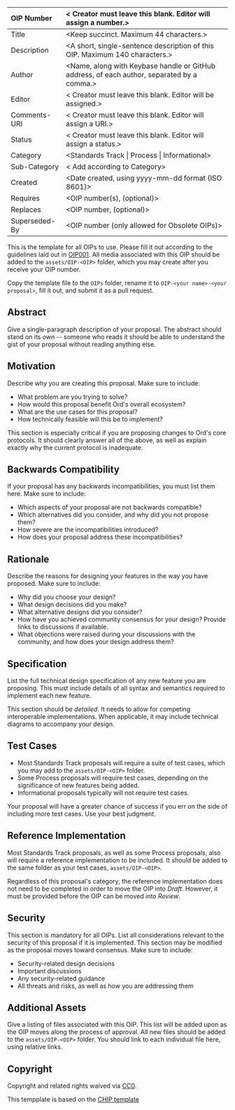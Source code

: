OIP Number   | < Creator must leave this blank. Editor will assign a number.>
:-------------|:----
Title         | <Keep succinct. Maximum 44 characters.>
Description   | <A short, single-sentence description of this OIP. Maximum 140 characters.>
Author        | <Name, along with Keybase handle or GitHub address, of each author, separated by a comma.>
Editor        | < Creator must leave this blank. Editor will be assigned.>
Comments-URI  | < Creator must leave this blank. Editor will assign a URI.>
Status        | < Creator must leave this blank. Editor will assign a status.>
Category      | <Standards Track \| Process \| Informational>
Sub-Category  | < Add according to Category>
Created       | <Date created, using yyyy-mm-dd format (ISO 8601)>
Requires      | <OIP number(s), (optional)>
Replaces      | <OIP number, (optional)>
Superseded-By | <OIP number (only allowed for Obsolete OIPs)>

This is the template for all OIPs to use. Please fill it out according to the guidelines laid out in [OIP001](/OIPs/OIP-0001.md). All media associated with this OIP should be added to the `assets/OIP-<OIP>` folder, which you may create after you receive your OIP number.

Copy the template file to the `OIPs` folder, rename it to `OIP-<your name>-<your proposal>`, fill it out, and submit it as a pull request.

## Abstract
Give a single-paragraph description of your proposal. The abstract should stand on its own -- someone who reads it should be able to understand the gist of your proposal without reading anything else.

## Motivation
Describe why you are creating this proposal. Make sure to include:
  * What problem are you trying to solve?
  * How would this proposal benefit Ord's overall ecosystem?
  * What are the use cases for this proposal?
  * How technically feasible will this be to implement?

This section is especially critical if you are proposing changes to Ord's core protocols. It should clearly answer all of the above, as well as explain exactly why the current protocol is inadequate.

## Backwards Compatibility
If your proposal has any backwards incompatibilities, you must list them here. Make sure to include:
  * Which aspects of your proposal are not backwards compatible?
  * Which alternatives did you consider, and why did you not propose them?
  * How severe are the incompatibilities introduced?
  * How does your proposal address these incompatibilities?

## Rationale
Describe the reasons for designing your features in the way you have proposed. Make sure to include:
  * Why did you choose your design?
  * What design decisions did you make?
  * What alternative designs did you consider?
  * How have you achieved community consensus for your design? Provide links to discussions if available.
  * What objections were raised during your discussions with the community, and how does your design address them?

## Specification
List the full technical design specification of any new feature you are proposing. This must include details of all syntax and semantics required to implement each new feature.

This section should be _detailed_. It needs to allow for competing interoperable implementations. When applicable, it may include technical diagrams to accompany your design.

## Test Cases
  * Most Standards Track proposals will require a suite of test cases, which you may add to the `assets/OIP-<OIP>` folder.
  * Some Process proposals will require test cases, depending on the significance of new features being added.
  * Informational proposals typically will not require test cases.

Your proposal will have a greater chance of success if you err on the side of including more test cases. Use your best judgment.

## Reference Implementation
Most Standards Track proposals, as well as some Process proposals, also will require a reference implementation to be included. It should be added to the same folder as your test cases, `assets/OIP-<OIP>`.

Regardless of this proposal's category, the reference implementation does not need to be completed in order to move the OIP into _Draft_. However, it must be provided before the OIP can be moved into _Review_.

## Security
This section is mandatory for all OIPs. List all considerations relevant to the security of this proposal if it is implemented. This section may be modified as the proposal moves toward consensus. Make sure to include:
  * Security-related design decisions
  * Important discussions
  * Any security-related guidance
  * All threats and risks, as well as how you are addressing them

## Additional Assets
Give a listing of files associated with this OIP. This list will be added upon as the OIP moves along the process of approval. All new files should be added to the `assets/OIP-<OIP>` folder. You should link to each individual file here, using relative links.

## Copyright
Copyright and related rights waived via [CC0](https://creativecommons.org/publicdomain/zero/1.0/).

This tempplate is based on the [CHIP template](https://github.com/Chia-Network/chips/blob/main/chip-template.md)



